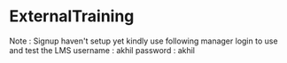 # ExternalTraining
Note : Signup haven't setup yet kindly use following manager login to use and test the LMS 
username : akhil
password : akhil 
